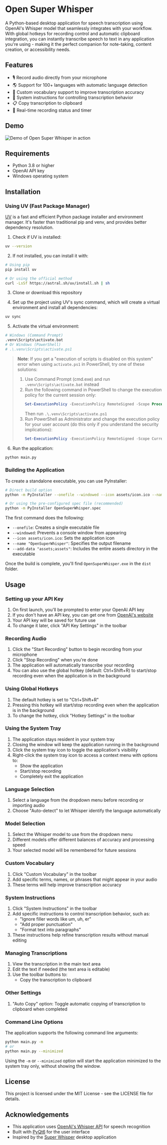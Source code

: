 # Open Super Whisper

A Python-based desktop application for speech transcription using OpenAI's Whisper model that seamlessly integrates with your workflow. With global hotkeys for recording control and automatic clipboard integration, you can instantly transcribe speech to text in any application you're using - making it the perfect companion for note-taking, content creation, or accessibility needs.

## Features

- 🎙️ Record audio directly from your microphone
- 🌎 Support for 100+ languages with automatic language detection
- 📝 Custom vocabulary support to improve transcription accuracy
- 🔧 System instructions for controlling transcription behavior
- 📋 Copy transcription to clipboard
- 🔄 Real-time recording status and timer

## Demo

![Demo of Open Super Whisper in action](demo/demo.gif)

## Requirements

- Python 3.8 or higher
- OpenAI API key
- Windows operating system

## Installation

### Using UV (Fast Package Manager)

[UV](https://github.com/astral-sh/uv) is a fast and efficient Python package installer and environment manager. It's faster than traditional pip and venv, and provides better dependency resolution.

1. Check if UV is installed:

```bash
uv --version
```

2. If not installed, you can install it with:

```bash
# Using pip
pip install uv

# Or using the official method
curl -LsSf https://astral.sh/uv/install.sh | sh
```

3. Clone or download this repository

4. Set up the project using UV's sync command, which will create a virtual environment and install all dependencies:

```bash
uv sync
```

5. Activate the virtual environment:

```bash
# Windows (Command Prompt)
.venv\Scripts\activate.bat
# Or Windows (PowerShell)
# .\.venv\Scripts\activate.ps1
```

> **Note**: If you get a "execution of scripts is disabled on this system" error when using `activate.ps1` in PowerShell, try one of these solutions:
> 
> 1. Use Command Prompt (cmd.exe) and run `.venv\Scripts\activate.bat` instead
> 2. Run the following command in PowerShell to change the execution policy for the current session only:
>    ```powershell
>    Set-ExecutionPolicy -ExecutionPolicy RemoteSigned -Scope Process
>    ```
>    Then run `.\.venv\Scripts\activate.ps1`
> 3. Run PowerShell as Administrator and change the execution policy for your user account (do this only if you understand the security implications):
>    ```powershell
>    Set-ExecutionPolicy -ExecutionPolicy RemoteSigned -Scope CurrentUser
>    ```

6. Run the application:

```bash
python main.py
```

### Building the Application

To create a standalone executable, you can use PyInstaller:

```bash
# Direct build option
python -m PyInstaller --onefile --windowed --icon assets/icon.ico --name "OpenSuperWhisper" --add-data "assets;assets" main.py

# Or using the pre-configured spec file (recommended)
python -m PyInstaller OpenSuperWhisper.spec
```

The first command does the following:
- `--onefile`: Creates a single executable file
- `--windowed`: Prevents a console window from appearing
- `--icon assets/icon.ico`: Sets the application icon
- `--name "OpenSuperWhisper"`: Specifies the output filename
- `--add-data "assets;assets"`: Includes the entire assets directory in the executable

Once the build is complete, you'll find `OpenSuperWhisper.exe` in the `dist` folder.

## Usage

### Setting up your API Key

1. On first launch, you'll be prompted to enter your OpenAI API key
2. If you don't have an API key, you can get one from [OpenAI's website](https://platform.openai.com/api-keys)
3. Your API key will be saved for future use
4. To change it later, click "API Key Settings" in the toolbar

### Recording Audio

1. Click the "Start Recording" button to begin recording from your microphone
2. Click "Stop Recording" when you're done
3. The application will automatically transcribe your recording
4. You can also use the global hotkey (default: Ctrl+Shift+R) to start/stop recording even when the application is in the background

### Using Global Hotkeys

1. The default hotkey is set to "Ctrl+Shift+R"
2. Pressing this hotkey will start/stop recording even when the application is in the background
3. To change the hotkey, click "Hotkey Settings" in the toolbar

### Using the System Tray

1. The application stays resident in your system tray
2. Closing the window will keep the application running in the background
3. Click the system tray icon to toggle the application's visibility
4. Right-click the system tray icon to access a context menu with options to:
   - Show the application
   - Start/stop recording
   - Completely exit the application

### Language Selection

1. Select a language from the dropdown menu before recording or importing audio
2. Choose "Auto-detect" to let Whisper identify the language automatically

### Model Selection

1. Select the Whisper model to use from the dropdown menu
2. Different models offer different balances of accuracy and processing speed
3. Your selected model will be remembered for future sessions

### Custom Vocabulary

1. Click "Custom Vocabulary" in the toolbar
2. Add specific terms, names, or phrases that might appear in your audio
3. These terms will help improve transcription accuracy

### System Instructions

1. Click "System Instructions" in the toolbar
2. Add specific instructions to control transcription behavior, such as:
   - "Ignore filler words like um, uh, er"
   - "Add proper punctuation"
   - "Format text into paragraphs"
3. These instructions help refine transcription results without manual editing

### Managing Transcriptions

1. View the transcription in the main text area
2. Edit the text if needed (the text area is editable)
3. Use the toolbar buttons to:
   - Copy the transcription to clipboard

### Other Settings

1. "Auto Copy" option: Toggle automatic copying of transcription to clipboard when completed

### Command Line Options

The application supports the following command line arguments:

```bash
python main.py -m
# or
python main.py --minimized
```

Using the `-m` or `--minimized` option will start the application minimized to the system tray only, without showing the window.

## License

This project is licensed under the MIT License - see the LICENSE file for details.

## Acknowledgements

- This application uses [OpenAI's Whisper API](https://platform.openai.com/docs/guides/speech-to-text) for speech recognition
- Built with [PyQt6](https://www.riverbankcomputing.com/software/pyqt/) for the user interface
- Inspired by the [Super Whisper](https://superwhisper.com/) desktop application
